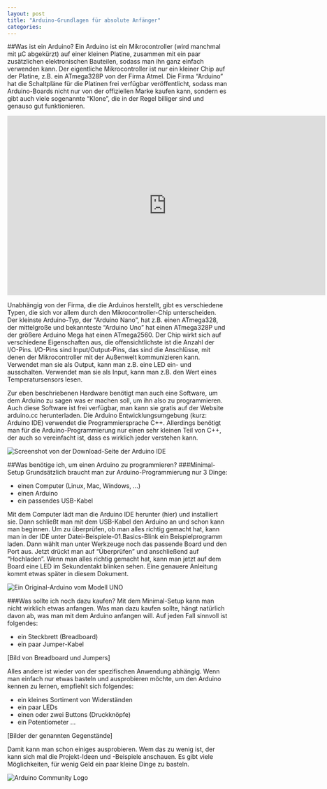```yaml
---
layout: post
title: "Arduino-Grundlagen für absolute Anfänger"
categories:
---
```


##Was ist ein Arduino?
Ein Arduino ist ein Mikrocontroller (wird manchmal mit µC abgekürzt) auf einer kleinen Platine, zusammen mit ein paar zusätzlichen elektronischen Bauteilen, sodass man ihn ganz einfach verwenden kann. Der eigentliche Mikrocontroller ist nur ein kleiner Chip auf der Platine, z.B. ein ATmega328P von der Firma Atmel. Die Firma “Arduino” hat die Schaltpläne für die Platinen frei verfügbar veröffentlicht, sodass man Arduino-Boards nicht nur von der offiziellen Marke kaufen kann, sondern es gibt auch viele sogenannte “Klone”, die in der Regel billiger sind und genauso gut funktionieren. 

<iframe width="728" height="410" src="https://www.youtube.com/embed/b-VcfwqDJLU" frameborder="0" allow="accelerometer; autoplay; clipboard-write; encrypted-media; gyroscope; picture-in-picture" allowfullscreen></iframe>

Unabhängig von der Firma, die die Arduinos herstellt, gibt es verschiedene Typen, die sich vor allem durch den Mikrocontroller-Chip unterscheiden. Der kleinste Arduino-Typ, der “Arduino Nano”, hat z.B. einen ATmega328, der mittelgroße und bekannteste “Arduino Uno” hat einen ATmega328P und der größere Arduino Mega hat einen ATmega2560. Der Chip wirkt sich auf verschiedene Eigenschaften aus, die offensichtlichste ist die Anzahl der I/O-Pins. I/O-Pins sind Input/Output-Pins, das sind die Anschlüsse, mit denen der Mikrocontroller mit der Außenwelt kommunizieren kann. Verwendet man sie als Output, kann man z.B. eine LED ein- und ausschalten. Verwendet man sie als Input, kann man z.B. den Wert eines Temperatursensors lesen.



Zur eben beschriebenen Hardware benötigt man auch eine Software, um dem Arduino zu sagen was er machen soll, um ihn also zu programmieren. Auch diese Software ist frei verfügbar, man kann sie gratis auf der Website arduino.cc herunterladen. Die Arduino Entwicklungsumgebung (kurz: Arduino IDE) verwendet die Programmiersprache C++. Allerdings benötigt man für die Arduino-Programmierung nur einen sehr kleinen Teil von C++, der auch so vereinfacht ist, dass es wirklich jeder verstehen kann.

![Screenshot von der Download-Seite der Arduino IDE](../../../assets/media/tutorial_absolute_anfaenger/download_screenshot.jpg "Screenshot von der Download-Seite der Arduino IDE")

##Was benötige ich, um einen Arduino zu programmieren?
###Minimal-Setup
Grundsätzlich braucht man zur Arduino-Programmierung nur 3 Dinge:

- einen Computer (Linux, Mac, Windows, …)
- einen Arduino
- ein passendes USB-Kabel



Mit dem Computer lädt man die Arduino IDE herunter (hier) und installiert sie. Dann schließt man mit dem USB-Kabel den Arduino an und schon kann man beginnen. Um zu überprüfen, ob man alles richtig gemacht hat, kann man in der IDE unter Datei-Beispiele-01.Basics-Blink ein Beispielprogramm laden. Dann wählt man unter Werkzeuge noch das passende Board und den Port aus. Jetzt drückt man auf “Überprüfen” und anschließend auf “Hochladen”. Wenn man alles richtig gemacht hat, kann man jetzt auf dem Board eine LED im Sekundentakt blinken sehen. Eine genauere Anleitung kommt etwas später in diesem Dokument.

![Ein Original-Arduino vom Modell UNO](../../../assets/media/tutorial_absolute_anfaenger/arduino-stock.jpg "Ein Original-Arduino vom Modell UNO")

###Was sollte ich noch dazu kaufen?
Mit dem Minimal-Setup kann man nicht wirklich etwas anfangen. Was man dazu kaufen sollte, hängt natürlich davon ab, was man mit dem Arduino anfangen will. Auf jeden Fall sinnvoll ist folgendes:

- ein Steckbrett (Breadboard)
- ein paar Jumper-Kabel 

[Bild von Breadboard und Jumpers]

Alles andere ist wieder von der spezifischen Anwendung abhängig. Wenn man einfach nur etwas basteln und ausprobieren möchte, um den Arduino kennen zu lernen, empfiehlt sich folgendes:

- ein kleines Sortiment von Widerständen
- ein paar LEDs
- einen oder zwei Buttons (Druckknöpfe)
- ein Potentiometer
…

[Bilder der genannten Gegenstände]

Damit kann man schon einiges ausprobieren. Wem das zu wenig ist, der kann sich mal die Projekt-Ideen und -Beispiele anschauen. Es gibt viele Möglichkeiten, für wenig Geld ein paar kleine Dinge zu basteln.

![Arduino Community Logo](../../../assets/media/tutorial_absolute_anfaenger/ArduinoCommunityLogo.png "Arduino Community Logo")
